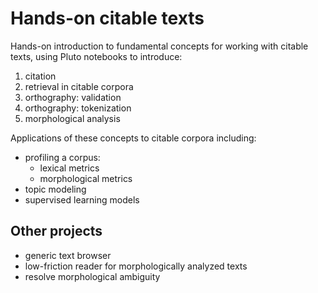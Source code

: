 # Hands-on citable texts

Hands-on introduction to fundamental concepts for working with citable texts, using Pluto notebooks to introduce:

1. citation
2. retrieval in citable corpora
3. orthography:  validation
4. orthography:  tokenization
5. morphological analysis

Applications of these concepts to citable corpora including:

- profiling a corpus:
    - lexical metrics
    - morphological metrics
 - topic modeling
 - supervised learning models


## Other projects

- generic text browser
- low-friction reader for morphologically analyzed texts
- resolve morphological ambiguity
